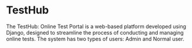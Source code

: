 # TestHub
The TestHub: Online Test Portal is a web-based platform developed using Django, designed to streamline the process of conducting and managing online tests. The system has two types of users: Admin and Normal user. 
